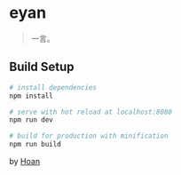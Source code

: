 # eyan

> 一言。

## Build Setup

``` bash
# install dependencies
npm install

# serve with hot reload at localhost:8080
npm run dev

# build for production with minification
npm run build
```

by [Hoan](https://up.xiaoxiaoge.com/about)